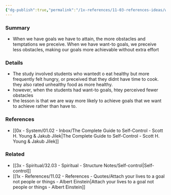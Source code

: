 ```yaml
---
{"dg-publish":true,"permalink":"/1x-references/11-03-references-ideas/want-to-goals-are-more-achievable-than-have-to-goals/","title":"Want-to goals are more achievable than have-to goals","dgShowBacklinks":false}
---
```



### Summary
- When we have goals we have to attain, the more obstacles and temptations we preceive. When we have want-to goals, we preceive less obstacles, making our goals more achievable without extra effort

### Details
- The study involved students who wantedt o eat healthy but more frequently felt hungry, or preceived that they didnt have time to cook. they also rated unhealthy food as more healthy.
- however, when the students had want-to goals, htey perceived fewer obstacles
- the lesson is that we are way more likely to achieve goals that we want to achieve rather than have to.

### References
- [[0x - System/01.02 - Inbox/The Complete Guide to Self-Control - Scott H. Young & Jakub Jilek\|The Complete Guide to Self-Control - Scott H. Young & Jakub Jilek]]

### Related
- [[3x - Spiritual/32.03 - Spiritual - Structure Notes/Self-control\|Self-control]]
- [[1x - References/11.02 - References - Quotes/Attach your lives to a goal not people or things - Albert Einstein\|Attach your lives to a goal not people or things - Albert Einstein]]